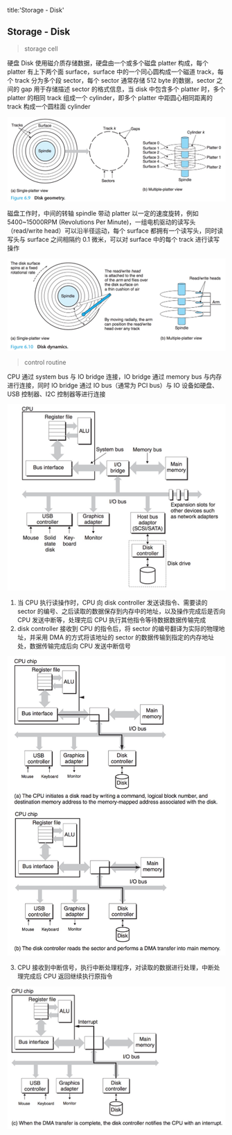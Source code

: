 title:'Storage - Disk'
## Storage - Disk

> storage cell

硬盘 Disk 使用磁介质存储数据，硬盘由一个或多个磁盘 platter 构成，每个 platter 有上下两个面 surface，surface 中的一个同心圆构成一个磁道 track，每个 track 分为多个段 sector，每个 sector 通常存储 512 byte 的数据，sector 之间的 gap 用于存储描述 sector 的格式信息，当 disk 中包含多个 platter 时，多个 platter 的相同 track 组成一个 cylinder，即多个 platter 中距圆心相同距离的 track 构成一个圆柱面 cylinder


![disk-c600](media/16060098489267/14790057482707.jpg)


磁盘工作时，中间的转轴 spindle 带动 platter 以一定的速度旋转，例如 5400~15000RPM (Revolutions Per Minute)，一组电机驱动的读写头（read/write head）可以沿半径运动，每个 surface 都拥有一个读写头，同时读写头与 surface 之间相隔约 0.1 微米，可以对 surface 中的每个 track 进行读写操作

![disk_operation-c600](media/16060098489267/14790072759144.jpg)


> control routine

CPU 通过 system bus 与 IO bridge 连接，IO bridge 通过 memory bus 与内存进行连接，同时 IO bridge 通过 IO bus（通常为 PCI bus）与 IO 设备如硬盘、USB 控制器、I2C 控制器等进行连接

![iobus-c500](media/16060098489267/14790086293950.jpg)


1. 当 CPU 执行读操作时，CPU 向 disk controller 发送读指令、需要读的 sector 的编号、之后读取的数据保存到内存中的地址，以及操作完成后是否向 CPU 发送中断等，处理完后 CPU 执行其他指令等待数据数据传输完成
2. disk controller 接收到 CPU 的指令后，将 sector 的编号翻译为实际的物理地址，并采用 DMA 的方式将该地址的 sector 的数据传输到指定的内存地址处，数据传输完成后向 CPU 发送中断信号

![disk_access-c500](media/16060098489267/14790115396836.jpg)


3. CPU 接收到中断信号，执行中断处理程序，对读取的数据进行处理，中断处理完成后 CPU 返回继续执行原指令

![disk_access-c500](media/16060098489267/14790115572777.jpg)



